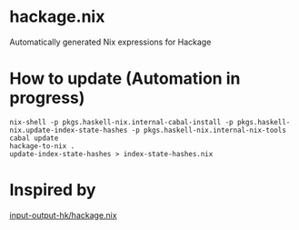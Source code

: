# hackage.nix
Automatically generated Nix expressions for Hackage

# How to update (Automation in progress)
```
nix-shell -p pkgs.haskell-nix.internal-cabal-install -p pkgs.haskell-nix.update-index-state-hashes -p pkgs.haskell-nix.internal-nix-tools
cabal update
hackage-to-nix .
update-index-state-hashes > index-state-hashes.nix
```

# Inspired by
[input-output-hk/hackage.nix](https://github.com/input-output-hk/hackage.nix)
